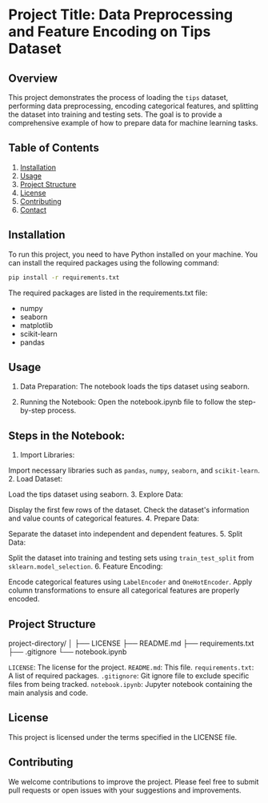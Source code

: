 # Project Title: Data Preprocessing and Feature Encoding on Tips Dataset

## Overview

This project demonstrates the process of loading the `tips` dataset, performing data preprocessing, encoding categorical features, and splitting the dataset into training and testing sets. The goal is to provide a comprehensive example of how to prepare data for machine learning tasks.

## Table of Contents
1. [Installation](#installation)
2. [Usage](#usage)
3. [Project Structure](#project-structure)
4. [License](#license)
5. [Contributing](#contributing)
6. [Contact](#contact)

## Installation

To run this project, you need to have Python installed on your machine. You can install the required packages using the following command:

```sh
pip install -r requirements.txt

```

The required packages are listed in the requirements.txt file:

- numpy
- seaborn
- matplotlib
- scikit-learn
- pandas

## Usage
1. Data Preparation: The notebook loads the tips dataset using seaborn.

2. Running the Notebook: Open the notebook.ipynb file to follow the step-by-step process.

## Steps in the Notebook:
1. Import Libraries:

Import necessary libraries such as `pandas`, `numpy`, `seaborn`, and `scikit-learn`.
2. Load Dataset:

Load the tips dataset using seaborn.
3. Explore Data:

Display the first few rows of the dataset.
Check the dataset's information and value counts of categorical features.
4. Prepare Data:

Separate the dataset into independent and dependent features.
5. Split Data:

Split the dataset into training and testing sets using `train_test_split` from `sklearn.model_selection`.
6. Feature Encoding:

Encode categorical features using `LabelEncoder` and `OneHotEncoder`.
Apply column transformations to ensure all categorical features are properly encoded.

## Project Structure

project-directory/
│
├── LICENSE
├── README.md
├── requirements.txt
├── .gitignore
└── notebook.ipynb

`LICENSE`: The license for the project.
`README.md`: This file.
`requirements.txt`: A list of required packages.
`.gitignore`: Git ignore file to exclude specific files from being tracked.
`notebook.ipynb`: Jupyter notebook containing the main analysis and code.

## License
This project is licensed under the terms specified in the LICENSE file.

## Contributing
We welcome contributions to improve the project. Please feel free to submit pull requests or open issues with your suggestions and improvements.
